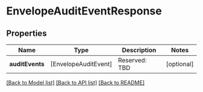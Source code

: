 # EnvelopeAuditEventResponse

## Properties
Name | Type | Description | Notes
------------ | ------------- | ------------- | -------------
**auditEvents** | [EnvelopeAuditEvent] | Reserved: TBD | [optional] 

[[Back to Model list]](../README.md#documentation-for-models) [[Back to API list]](../README.md#documentation-for-api-endpoints) [[Back to README]](../README.md)


